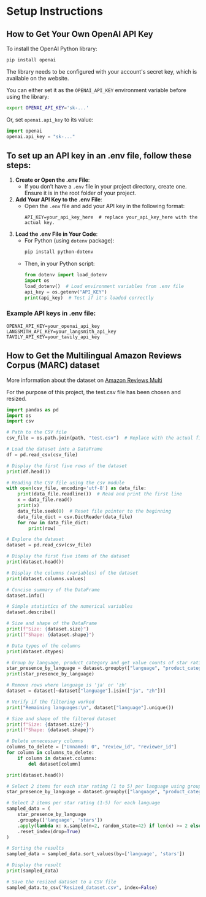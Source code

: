 # Setup Instructions

## How to Get Your Own OpenAI API Key 

To install the OpenAI Python library:

```bash
pip install openai
```

The library needs to be configured with your account's secret key, which is available on the website.

You can either set it as the `OPENAI_API_KEY` environment variable before using the library:

```bash
export OPENAI_API_KEY='sk-...'
```

Or, set `openai.api_key` to its value:

```python
import openai
openai.api_key = "sk-..."
```

## To set up an API key in an .env file, follow these steps:

1. **Create or Open the .env File**:
   - If you don’t have a `.env` file in your project directory, create one. Ensure it is in the root folder of your project.
2. **Add Your API Key to the .env File**:
   - Open the `.env` file and add your API key in the following format:
     ```plaintext
     API_KEY=your_api_key_here  # replace your_api_key_here with the actual key.
     ```
3. **Load the .env File in Your Code**:
   - For Python (using `dotenv` package):
     ```bash
     pip install python-dotenv
     ```
   - Then, in your Python script:
     ```python
     from dotenv import load_dotenv
     import os
     load_dotenv()  # Load environment variables from .env file
     api_key = os.getenv("API_KEY")
     print(api_key)  # Test if it's loaded correctly
     ```

### Example API keys in .env file:
```plaintext
OPENAI_API_KEY=your_openai_api_key
LANGSMITH_API_KEY=your_langsmith_api_key
TAVILY_API_KEY=your_tavily_api_key
```

## How to Get the Multilingual Amazon Reviews Corpus (MARC) dataset

More information about the dataset on [Amazon Reviews Multi](https://www.kaggle.com/datasets/mexwell/amazon-reviews-multi)

For the purpose of this project, the test.csv file has been chosen and resized.
```` python
import pandas as pd
import os
import csv

# Path to the CSV file
csv_file = os.path.join(path, "test.csv")  # Replace with the actual file name

# Load the dataset into a DataFrame
df = pd.read_csv(csv_file)

# Display the first five rows of the dataset
print(df.head())

# Reading the CSV file using the csv module
with open(csv_file, encoding='utf-8') as data_file:
    print(data_file.readline())  # Read and print the first line
    x = data_file.read()
    print(x)
    data_file.seek(0)  # Reset file pointer to the beginning
    data_file_dict = csv.DictReader(data_file)
    for row in data_file_dict:
        print(row)

# Explore the dataset
dataset = pd.read_csv(csv_file)

# Display the first five items of the dataset
print(dataset.head())

# Display the columns (variables) of the dataset
print(dataset.columns.values)

# Concise summary of the DataFrame
dataset.info()

# Simple statistics of the numerical variables
dataset.describe()

# Size and shape of the DataFrame
print(f"Size: {dataset.size}")
print(f"Shape: {dataset.shape}")

# Data types of the columns
print(dataset.dtypes)

# Group by language, product_category and get value counts of star ratings
star_presence_by_language = dataset.groupby(["language", "product_category", "stars"]).size().unstack(fill_value=0)
print(star_presence_by_language)

# Remove rows where language is 'ja' or 'zh'
dataset = dataset[~dataset["language"].isin(["ja", "zh"])]

# Verify if the filtering worked
print("Remaining languages:\n", dataset["language"].unique())

# Size and shape of the filtered dataset
print(f"Size: {dataset.size}")
print(f"Shape: {dataset.shape}")

# Delete unnecessary columns
columns_to_delete = ["Unnamed: 0", "review_id", "reviewer_id"]
for column in columns_to_delete:
    if column in dataset.columns:
        del dataset[column]

print(dataset.head())

# Select 2 items for each star rating (1 to 5) per language using groupby and sample functions from Pandas
star_presence_by_language = dataset.groupby(["language", "product_category", "review_title", "review_body", "stars"]).size().reset_index(name='count')

# Select 2 items per star rating (1-5) for each language
sampled_data = (
    star_presence_by_language
    .groupby(['language', 'stars'])
    .apply(lambda x: x.sample(n=2, random_state=42) if len(x) >= 2 else x)  # Ensures we get up to 2 items per group
    .reset_index(drop=True)
)

# Sorting the results
sampled_data = sampled_data.sort_values(by=['language', 'stars'])

# Display the result
print(sampled_data)

# Save the resized dataset to a CSV file
sampled_data.to_csv("Resized_dataset.csv", index=False)

